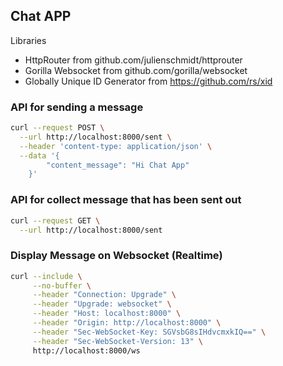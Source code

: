 ## Chat APP

Libraries
- HttpRouter from github.com/julienschmidt/httprouter
- Gorilla Websocket from github.com/gorilla/websocket
- Globally Unique ID Generator from https://github.com/rs/xid

### API for sending a message

```bash
curl --request POST \
  --url http://localhost:8000/sent \
  --header 'content-type: application/json' \
  --data '{
  	    "content_message": "Hi Chat App"
    }'
```

### API for collect message that has been sent out

```bash
curl --request GET \
  --url http://localhost:8000/sent
```

### Display Message on Websocket (Realtime)

```bash
curl --include \
     --no-buffer \
     --header "Connection: Upgrade" \
     --header "Upgrade: websocket" \
     --header "Host: localhost:8000" \
     --header "Origin: http://localhost:8000" \
     --header "Sec-WebSocket-Key: SGVsbG8sIHdvcmxkIQ==" \
     --header "Sec-WebSocket-Version: 13" \
     http://localhost:8000/ws
```